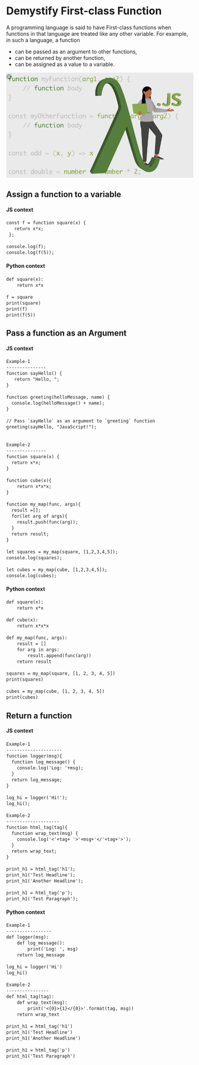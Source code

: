 # Demystify First-class Function
A programming language is said to have First-class functions when functions in that language are treated like any other variable. For example, in such a language, a function
- can be passed as an argument to other functions,
- can be returned by another function,
- can be assigned as a value to a variable.

![firstClass-function](images/firstClass-function.png)

## Assign a function to a variable
#### JS context

```
const f = function square(x) {
   return x*x;
 };

console.log(f);
console.log(f(5));
```
#### Python context

```
def square(x):
    return x*x

f = square
print(square)
print(f)
print(f(5))
```

## Pass a function as an Argument
#### JS context
```
Example-1
---------------
function sayHello() {
   return "Hello, ";
}

function greeting(helloMessage, name) {
  console.log(helloMessage() + name);
}

// Pass `sayHello` as an argument to `greeting` function
greeting(sayHello, "JavaScript!");


Example-2
---------------
function square(x) {
  return x*x;
}

function cube(x){
    return x*x*x;
}

function my_map(func, args){
  result =[];
  for(let arg of args){
    result.push(func(arg));
  }
  return result;
}

let squares = my_map(square, [1,2,3,4,5]);
console.log(squares);

let cubes = my_map(cube, [1,2,3,4,5]);
console.log(cubes);
```
#### Python context

```
def square(x):
    return x*x

def cube(x):
    return x*x*x

def my_map(func, args):
    result = []
    for arg in args:
        result.append(func(arg))
    return result

squares = my_map(square, [1, 2, 3, 4, 5])
print(squares)

cubes = my_map(cube, [1, 2, 3, 4, 5])
print(cubes)
```
## Return a function
#### JS context
```
Example-1
---------------------
function logger(msg){
  function log_message() {
    console.log('Log: '+msg);
  }
  return log_message;
}

log_hi = logger('Hi!');
log_hi();

Example-2
--------------------
function html_tag(tag){
  function wrap_text(msg) {
    console.log('<'+tag+ '>'+msg+'</'+tag+'>');
  }
  return wrap_text;
}

print_h1 = html_tag('h1');
print_h1('Test Headline');
print_h1('Another Headline');

print_h1 = html_tag('p');
print_h1('Test Paragraph');
```
#### Python context
```
Example-1
-----------------
def logger(msg):
    def log_message():
        print('Log: ', msg)
    return log_message

log_hi = logger('Hi')
log_hi()

Example-2
----------------
def html_tag(tag):
    def wrap_text(msg):
        print('<{0}>{1}</{0}>'.format(tag, msg))
    return wrap_text

print_h1 = html_tag('h1')
print_h1('Test Headline')
print_h1('Another Headline')

print_h1 = html_tag('p')
print_h1('Test Paragraph')
```
